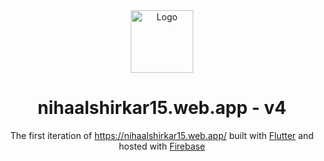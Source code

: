 <div align="center">
  <img alt="Logo" src="https://raw.githubusercontent.com/nihaal15/portfolio-v1/public/output/icons/Icon-512.png" width="100" />
</div>
<h1 align="center">
  nihaalshirkar15.web.app - v4
</h1>
<p align="center">
  The first iteration of <a href="https://nihaalshirkar15.web.app/" target="_blank">https://nihaalshirkar15.web.app/</a> built with <a href="https://flutter.dev/" target="_blank">Flutter</a> and hosted with <a href="https://firebase.google.com/" target="_blank">Firebase</a>
</p>
